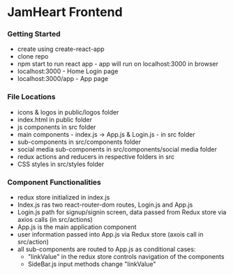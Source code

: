 # JamHeart Frontend

### Getting Started
* create using create-react-app 
* clone repo
* npm start to run react app - app will run on localhost:3000 in browser
* localhost:3000 - Home Login page
* localhost:3000/app - App page

### File Locations
* icons & logos in public/logos folder
* index.html in public folder
* js components in src folder
* main components - index.js -> App.js & Login.js - in src folder
* sub-components in src/components folder
* social media sub-components in src/components/social media folder
* redux actions and reducers in respective folders in src
* CSS styles in src/styles folder

### Component Functionalities
* redux store initialized in index.js
* Index.js ras two react-router-dom routes, Login.js and App.js
* Login.js path for signup/signin screen, data passed from Redux store via axios calls (in src/actions)
* App.js is the main application component
* user information passed into App.js via Redux store (axois call in src/action)
* all sub-components are routed to App.js as conditional cases:
  * "linkValue" in the redux store controls navigation of the components
  * SideBar.js input methods change "linkValue"
